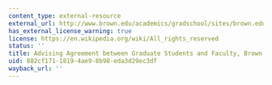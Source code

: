 ```yaml
---
content_type: external-resource
external_url: http://www.brown.edu/academics/gradschool/sites/brown.edu.academics.gradschool/files/uploads/Advising%20Agreement.docx
has_external_license_warning: true
license: https://en.wikipedia.org/wiki/All_rights_reserved
status: ''
title: Advising Agreement between Graduate Students and Faculty, Brown University
uid: 882cf171-1819-4ae9-8b98-eda3d29ec3df
wayback_url: ''
---
```

